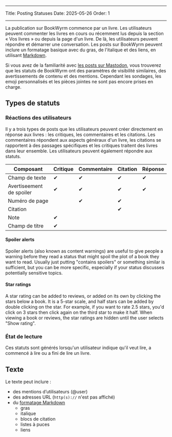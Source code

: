- - -
Title: Posting Statuses Date: 2025-05-26 Order: 1
- - -

La publication sur BookWyrm commence par un livre. Les utilisateurs peuvent commenter les livres en cours ou récemment lus depuis la section « Vos livres » ou depuis la page d'un livre. De là, les utilisateurs peuvent répondre et démarrer une conversation. Les posts sur BookWyrm peuvent inclure un formatage basique avec du gras, de l'italique et des liens, en utilisant [Markdown](https://www.markdownguide.org/cheat-sheet/).

Si vous avez de la familiarité avec [les posts sur Mastodon](https://docs.joinmastodon.org/user/posting/), vous trouverez que les statuts de BookWyrm ont des paramètres de visibilité similaires, des avertissements de contenu et des mentions. Cependant les sondages, les emoji personnalisés et les pièces jointes ne sont pas encore prises en charge.

## Types de statuts

### Réactions des utilisateurs

Il y a trois types de posts que les utilisateurs peuvent créer directement en réponse aux livres : les critiques, les commentaires et les citations. Les commentaires répondent aux aspects généraux d'un livre, les citations se rapportent à des passages spécifiques et les critiques traitent des livres dans leur ensemble. Les utilisateurs peuvent également répondre aux statuts.

| Composant                | Critique | Commentaire | Citation | Réponse |
| ------------------------ | -------- | ----------- | -------- | ------- |
| Champ de texte           | ✔        | ✔           | ✔        | ✔       |
| Avertiseement de spoiler | ✔        | ✔           | ✔        | ✔       |
| Numéro de page           |          | ✔           | ✔        |         |
| Citation                 |          |             | ✔        |         |
| Note                     | ✔        |             |          |         |
| Champ de titre           | ✔        |             |          |         |

#### Spoiler alerts

Spoiler alerts (also known as content warnings) are useful to give people a warning before they read a status that might spoil the plot of a book they want to read. Usually just putting "contains spoilers" or something similar is sufficient, but you can be more specific, especially if your status discusses potentially sensitive topics.

#### Star ratings

A star rating can be added to reviews, or added on its own by clicking the stars below a book. It is a 5-star scale, and half stars can be added by double clicking on the star. For example, if you want to rate 2.5 stars, you'd click on 3 stars then click again on the third star to make it half. When viewing a book or reviews, the star ratings are hidden until the user selects "Show rating".

### État de lecture

Ces statuts sont générés lorsqu'un utilisateur indique qu'il veut lire, a commencé à lire ou a fini de lire un livre.

## Texte
Le texte peut inclure :

- des mentions d’utilisateurs (@user)
- des adresses URL (`http(s)://` n'est pas affiché)
- du [formatage Markdown](https://www.markdownguide.org/cheat-sheet/)
    - gras
    - italique
    - blocs de citation
    - listes à puces
    - liens

